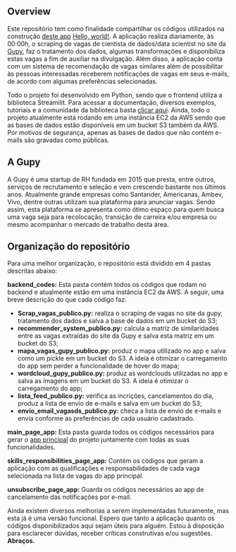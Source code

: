 ## Overview
Este repositório tem como finalidade compartilhar os códigos utilizados na construção [deste app](http://www.vagasds.com/) <a href="http://www.vagasds.com/" onclick="return ! window.open(this.href);" target="_blank">Hello, world!</a>. A aplicação realiza diariamente, às 00:00h, o scraping de vagas de cientista de dados/data scientist no site da [Gupy](https://www.gupy.io/), faz o tratamento dos dados, algumas transformações e disponibiliza estas vagas a fim de auxiliar na divulgação. Além disso, a aplicação conta com um sistema de recomendação de vagas similares além de possibilitar às pessoas interessadas receberem notificações de vagas em seus e-mails, de acordo com algumas preferências selecionadas.

Todo o projeto foi desenvolvido em Python, sendo que o frontend utiliza a biblioteca Streamilit. Para acessar a documentação, diversos exemplos, tutoriais e a comunidade da biblioteca basta [clicar aqui](https://streamlit.io/). Ainda, todo o projeto atualmente está rodando em uma instância EC2 da AWS sendo que as bases de dados estão disponíveis em um bucket S3 também da AWS. Por motivos de segurança, apenas as bases de dados que não contém e-mails são gravadas como públicas.

## A Gupy
A Gupy é uma startup de RH fundada em 2015 que presta, entre outros, serviços de recrutamento e seleção e vem crescendo bastante nos últimos anos. Atualmente grande empresas como Santander, Americanas, Ambev, Vivo, dentre outras utilizam sua plataforma para anunciar vagas. Sendo assim, esta plataforma se apresenta como ótimo espaço para quem busca uma vaga seja para recolocação, transição de carreira e/ou empresa ou mesmo acompanhar o mercado de trabalho desta área.

## Organização do repositório
Para uma melhor organização, o repositório está dividido em 4 pastas descritas abaixo:

**backend_codes:** Esta pasta contém todos os códigos que rodam no backend e atualmente estão em uma instância EC2 da AWS. A seguir, uma breve descrição do que cada código faz:
			
- **Scrap_vagas_publico.py:** realiza o scraping de vagas no site da gupy, tratamento dos dados e salva a base de dados em um bucket do S3;
- **recommender_system_publico.py:** calcula a matriz de similaridades entre as vagas extraídas do site da Gupy e salva esta matriz em um bucket do S3;
- **mapa_vagas_gupy_publico.py:** produz o mapa utilizado no app e salva como um pickle em um bucket do S3. A ideia é otimizar o carregamento do app sem perder a funcionalidade de hover do mapa;
- **wordcloud_gupy_publico.py:** produz as wordclouds utilizadas no app e salva as imagens em um bucket do S3. A ideia é otimizar o carregamento do app;
- **lista_feed_publico.py:** verifica as incrições, cancelamentos do dia, produz a lista de envio de e-mails e salva em um bucket do S3;
- **envio_email_vagasds_publico.py:** checa a lista de envio de e-mails e envia conforme as preferências de cada usuário cadastrado.

**main_page_app:** Esta pasta guarda todos os códigos necessários para gerar o [app principal](http://www.vagasds.com/) do projeto juntamente com todas as suas funcionalidades.

**skills_responsibilities_page_app:** Contém os códigos que geram a aplicação com as qualificações e responsabilidades de cada vaga selecionada na lista de vagas do app principal.

**unsubscribe_page_app:** Guarda os códigos necessários ao app de cancelamento das notificações por e-mail.

Ainda existem diversos melhorias a serem implementadas futuramente, mas esta já é uma versão funcional. Espero que tanto a aplicação quanto os códigos disponibilizados aqui sejam úteis para alguém. Estou à disposição para esclarecer dúvidas, receber críticas construtivas e/ou sugestões. **Abraços.**
